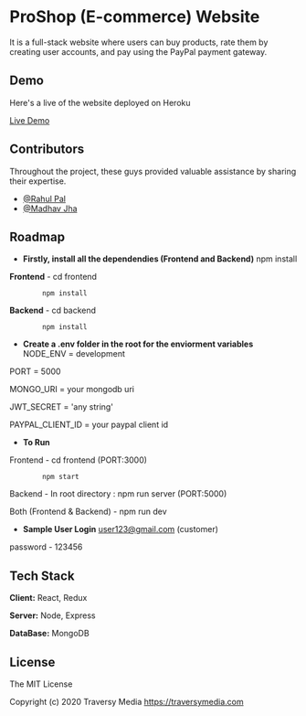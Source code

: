
# ProShop (E-commerce) Website

It is a full-stack website where users can buy products, rate them by creating user accounts, and pay using the PayPal payment gateway.


## Demo

Here's a live of the website deployed on Heroku

[Live Demo](https://shobhitproshop.herokuapp.com/)


## Contributors

Throughout the project, these guys provided valuable assistance by sharing their expertise.

- [@Rahul Pal](https://github.com/thisisrahulpal)
- [@Madhav Jha](https://github.com/maddy3001)



## Roadmap

- **Firstly, install all the dependendies (Frontend and Backend)**
npm install

**Frontend** - cd frontend

            npm install

**Backend** - cd backend

            npm install

- **Create a .env folder in the root for the enviorment variables**
NODE_ENV = development

PORT = 5000

MONGO_URI = your mongodb uri

JWT_SECRET = 'any string'

PAYPAL_CLIENT_ID = your paypal client id

- **To Run**

Frontend - cd frontend (PORT:3000)

            npm start
Backend - In root directory : npm run server (PORT:5000)

Both (Frontend & Backend) - npm run dev

- **Sample User Login**
user123@gmail.com (customer)

password - 123456





## Tech Stack

**Client:** React, Redux

**Server:** Node, Express

**DataBase:** MongoDB


## License

The MIT License

Copyright (c) 2020 Traversy Media https://traversymedia.com
